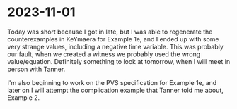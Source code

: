 2023-11-01
==========


Today was short because I got in late, but I was able to regenerate the
counterexamples in KeYmaera for Example 1e, and I ended up with some very
strange values, including a negative time variable. This was probably our fault,
when we created a witness we probably used the wrong value/equation. Definitely
something to look at tomorrow, when I will meet in person with Tanner. 

I'm also beginning to work on the PVS specification for Example 1e, and later on
I will attempt the complication example that Tanner told me about, Example 2. 

